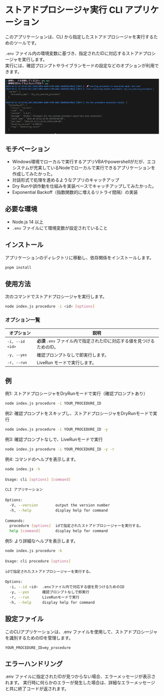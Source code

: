 # ストアドプロシージャ実行 CLI アプリケーション

このアプリケーションは、CLI から指定したストアドプロシージャを実行するためのツールです。

`.env` ファイル内の環境変数に基づき、指定されたIDに対応するストアドプロシージャを実行します。  
実行には、確認プロンプトやライブランモードの設定などのオプションが利用できます。

![alt text](image-1.png)

## モチベーション

- Windows環境でローカルで実行するアプリVBAやpowershellがだが、エコシステムが充実しているNodeでローカルで実行できるアプリケーションを作成してみたかった。
- 対話形式で処理を進めるようなアプリのキャッチアップ
- Dry Runや誤作動を仕組みを実装ベースでキャッチアップしてみたかった。
- Exponential Backoff（指数関数的に増えるリトライ間隔）の実装

## 必要な環境
- Node.js 14 以上
- `.env` ファイルにて環境変数が設定されていること

## インストール
アプリケーションのディレクトリに移動し、依存関係をインストールします。
```bash
pnpm install
```

## 使用方法

次のコマンドでストアドプロシージャを実行します。

```sh
node index.js procedure -i <id> [options]
```

### オプション一覧

| オプション          | 説明                                                         |
|---------------------|------------------------------------------------------------|
| `-i, --id <id>`    | **必須** `.env` ファイル内で指定されたIDに対応する値を見つけるためのID。 |
| `-y, --yes`        | 確認プロンプトなしで即実行します。                           |
| `-r, --run`        | LiveRun モードで実行します。                                |


## 例

例1: ストアドプロシージャをDryRunモードで実行（確認プロンプトあり）

```sh
node index.js procedure -i YOUR_PROCEDURE_ID
```

例2: 確認プロンプトをスキップし、ストアドプロシージャをDryRunモードで実行

```sh
node index.js procedure -i YOUR_PROCEDURE_ID -y
```

例3: 確認プロンプトなしで、LiveRunモードで実行

```sh
node index.js procedure -i YOUR_PROCEDURE_ID -y -r
```

例4: コマンドのヘルプを表示します。


```sh
node index.js -h

Usage: cli [options] [command]

CLI アプリケーション

Options:
  -V, --version        output the version number
  -h, --help           display help for command

Commands:
  procedure [options]  idで指定されたストアドプロシージャーを実行する。
  help [command]       display help for command
```

例5: より詳細なヘルプを表示します。

```sh
node index.js procedure -h

Usage: cli procedure [options]

idで指定されたストアドプロシージャーを実行する。

Options:
  -i, --id <id>  .envファイル内で対応する値を見つけるためのID
  -y, --yes      確認プロンプトなしで即実行
  -r, --run      LiveRunモードで実行
  -h, --help     display help for command
```

## 設定ファイル

このCLIアプリケーションは、.env ファイルを使用して、ストアドプロシージャを識別するためのIDを管理します。

```
YOUR_PROCEDURE_ID=my_procedure
```

## エラーハンドリング

.env ファイルに指定されたIDが見つからない場合、エラーメッセージが表示されます。
実行時に何らかのエラーが発生した場合は、詳細なエラーメッセージと共に終了コードが返されます。